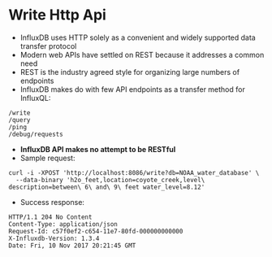 # Write Http Api

* InfluxDB uses HTTP solely as a convenient and widely supported data transfer protocol
* Modern web APIs have settled on REST because it addresses a common need
* REST is the industry agreed style for organizing large numbers of endpoints
* InfluxDB makes do with few API endpoints as a transfer method for InfluxQL:
```
/write
/query
/ping
/debug/requests
```
* **InfluxDB API makes no attempt to be RESTful**
* Sample request:
```
curl -i -XPOST 'http://localhost:8086/write?db=NOAA_water_database' \
  --data-binary 'h2o_feet,location=coyote_creek,level\ description=between\ 6\ and\ 9\ feet water_level=8.12'
```
* Success response:
```
HTTP/1.1 204 No Content
Content-Type: application/json
Request-Id: c57f0ef2-c654-11e7-80fd-000000000000
X-Influxdb-Version: 1.3.4
Date: Fri, 10 Nov 2017 20:21:45 GMT
```
